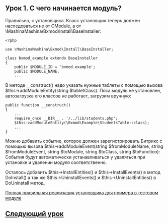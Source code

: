 ## Урок 1. С чего начинается модуль?

Правильно, с установщика.
Класс установщик теперь должен наследоваться не от CModule, а от \MashinaMashina\Bxmod\Install\BaseInstaller:

    <?php
    
    use \MashinaMashina\Bxmod\Install\BaseInstaller;
    
    class bxmod_example extends BaseInstaller
    {
    	public $MODULE_ID = 'bxmod.example';
    	public $MODULE_NAME;
    	...
В методе __construct() надо указать нужные таблеты с помощью вызова $this->addModuleEntity(string $tabletClass). Пока модуль не установлен, автозагрузка его классов не работает, загрузим вручную:

    public function __construct()
    {
    	...
    	require_once __DIR__ . '/../lib/students.php';
    	$this->addModuleEntity(\Bxmod\Example\StudentsTable::class);
    	...
    }

Можно добавить событие, которое должен зарегистрировать Битрикс с помощью вызова $this->addModuleEvent(string $fromModuleName, string $fromModuleEvent, string $toModule, string $toClass, string $toFunction):
События будут автоматически устанавливаться у удаляться при установке и удалении модуля соответственно.

Осталось добавить $this->InstallEntities() и $this->InstallEvents() в метод DoInstall()
а так же $this->UninstallEvents() и $this->UninstallEntities() в DoUninstall метод.

[Полная правильная реализация установщика для примера в тестовом модуле](https://github.com/MashinaMashina/Bxmod/blob/master/examples/bxmod.example/install/index.php)

## [Следующий урок](lesson2.md)
